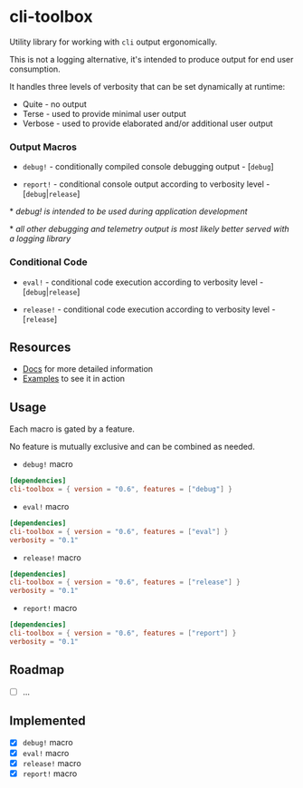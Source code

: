 # cli-toolbox
Utility library for working with ```cli``` output ergonomically.

This is not a logging alternative, it's intended to produce output for end user consumption.

It handles three levels of verbosity that can be set dynamically at runtime:

* Quite - no output
* Terse - used to provide minimal user output
* Verbose - used to provide elaborated and/or additional user output

### Output Macros

* `debug!` - conditionally compiled console debugging output - [`debug`]

* `report!` - conditional console output according to verbosity level - [`debug`|`release`]

\* _debug! is intended to be used during application development_

\* _all other debugging and telemetry output is most likely better served with a logging library_

### Conditional Code

* `eval!` - conditional code execution according to verbosity level - [`debug`|`release`]

* `release!` - conditional code execution according to verbosity level - [`release`]

## Resources
* [Docs](https://docs.rs/cli-toolbox/0.6.1/cli_toolbox/) for more detailed information
* [Examples](https://github.com/Nejat/cli-toolbox-rs/tree/v0.6.1/examples) to see it in action

## Usage

Each macro is gated by a feature.

No feature is mutually exclusive and can be combined as needed.

* `debug!` macro

```toml
[dependencies]
cli-toolbox = { version = "0.6", features = ["debug"] }
```

* `eval!` macro

```toml
[dependencies]
cli-toolbox = { version = "0.6", features = ["eval"] }
verbosity = "0.1"
```

* `release!` macro

```toml
[dependencies]
cli-toolbox = { version = "0.6", features = ["release"] }
verbosity = "0.1"
```

* `report!` macro

```toml
[dependencies]
cli-toolbox = { version = "0.6", features = ["report"] }
verbosity = "0.1"
```

## Roadmap

* [ ] ...

## Implemented
* [x] ```debug!``` macro
* [x] ```eval!``` macro
* [x] ```release!``` macro
* [x] ```report!``` macro
